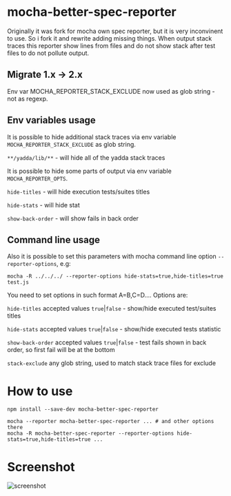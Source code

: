 mocha-better-spec-reporter
==========================

Originally it was fork for mocha own spec reporter, but it is very inconvinent to use.
So i fork it and rewrite adding missing things.
When output stack traces this reporter show lines from files and do not show stack after test files to do not pollute output.

## Migrate 1.x -> 2.x

Env var MOCHA_REPORTER_STACK_EXCLUDE now used as glob string - not as regexp.

## Env variables usage

It is possible to hide additional stack traces via env variable `MOCHA_REPORTER_STACK_EXCLUDE` as glob string.

`**/yadda/lib/**` - will hide all of the yadda stack traces

It is possible to hide some parts of output via env variable `MOCHA_REPORTER_OPTS`.

`hide-titles` - will hide execution tests/suites titles

`hide-stats` - will hide stat

`show-back-order` - will show fails in back order

## Command line usage

Also it is possible to set this parameters with mocha command line option `--reporter-options`, e.g:
```
mocha -R ../../../ --reporter-options hide-stats=true,hide-titles=true test.js
```

You need to set options in such format A=B,C=D.... Options are:

`hide-titles` accepted values `true`|`false` - show/hide executed test/suites titles

`hide-stats` accepted values `true`|`false` - show/hide executed tests statistic

`show-back-order` accepted values `true`|`false` - test fails shown in back order, so first fail will be at the bottom

`stack-exclude` any glob string, used to match stack trace files for exclude

How to use
=======

```
npm install --save-dev mocha-better-spec-reporter
```

```
mocha --reporter mocha-better-spec-reporter ... # and other options there
mocha -R mocha-better-spec-reporter --reporter-options hide-stats=true,hide-titles=true ...
```

Screenshot
==========
![screenshot](https://cloud.githubusercontent.com/assets/334851/4676893/a6951042-55e0-11e4-812d-04fe09241d6a.png)
